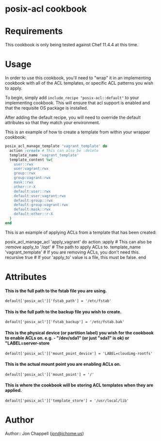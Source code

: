 # posix-acl cookbook

# Requirements
This cookbook is only being tested against Chef 11.4.4 at this time.

# Usage
In order to use this cookbook, you'll need to "wrap" it in an implementing cookbook with all of the
ACL templates, or specific ACL patterns you wish to apply.

To begin, simply add ```include_recipe "posix-acl::default"``` to your implementing cookbook.  This
will ensure that acl support is enabled and that the requisite OS package is installed.

After adding the default recipe, you will need to override the default attributes so that they match your environment.

This is an example of how to create a template from within your wrapper cookbook:

```ruby
posix_acl_manage_template 'vagrant_template' do
  action :create # This can also be :delete
  template_name 'vagrant_template'
  template_content %w{
    user::rwx
    user:vagrant:rwx
    group::rwx
    group:vagrant:rwx
    mask::rwx
    other::r-X
    default:user::rwx
    default:user:vagrant:rwx
    default:group::rwx
    default:group:vagrant:rwx
    default:mask::rwx
    default:other::r-X
  }
end
```

This is an example of applying ACLs from a template that has been created:

posix_acl_manage_acl 'apply_vagrant' do
  action :apply  # This can also be :remove
  apply_to '/opt' # The path to apply ACLs to.
  template_name 'vagrant_template' # If you are removing ACLs, you don't need this.
  recursive true # If your 'apply_to' value is a file, this must be false.
end

# Attributes

#### This is the full path to the fstab file you are using.
```default['posix_acl']['fstab_path'] = '/etc/fstab'```
#### This is the full path to the backup file you wish to create.
```default['posix_acl']['fstab_backup'] = '/etc/fstab.bak'```
#### This is the physical device (or partition label) you wish for the cookbook to enable ACLs on. e.g. - "/dev/sda1" (or just "sda1" is ok) or "LABEL=server-store
```default['posix_acl']['mount_point_device'] = 'LABEL=cloudimg-rootfs'```
#### This is the actual mount point you are enabling ACLs on.
```default['posix_acl']['mount_point'] = '/'```
#### This is where the cookbook will be storing ACL templates when they are applied.
```default['posix_acl']['template_store'] = '/usr/local/lib'```

# Author

Author:: Jon Chappell (jon@jchome.us)
